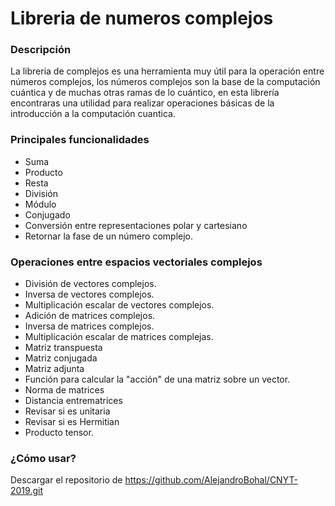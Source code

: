 # Libreria de numeros complejos 

### Descripción 
La libreria de complejos es una herramienta muy útil para la operación entre números complejos, los números complejos son la base de la computación cuántica y de muchas otras ramas de lo cuántico, en esta librería encontraras una utilidad para realizar operaciones básicas de la introducción a la computación cuantica.

### Principales funcionalidades
- Suma
- Producto
- Resta
- División
- Módulo
- Conjugado
- Conversión entre representaciones polar y cartesiano
- Retornar la fase de un número complejo.

### Operaciones entre espacios vectoriales complejos
- División de vectores complejos.
- Inversa de vectores complejos.
- Multiplicación escalar de vectores complejos.
- Adición de matrices complejos.
- Inversa de matrices complejos.
- Multiplicación escalar de matrices complejas.
- Matriz transpuesta
- Matriz conjugada
- Matriz adjunta
- Función para calcular la "acción" de una matriz sobre un vector.
- Norma de matrices
- Distancia entrematrices
- Revisar si es unitaria
- Revisar si es Hermitian
- Producto tensor.


### ¿Cómo usar?

Descargar el repositorio de 
https://github.com/AlejandroBohal/CNYT-2019.git

